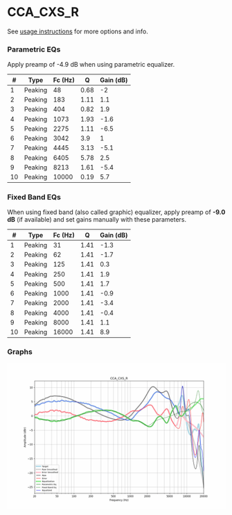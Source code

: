 # CCA_CXS_R
See [usage instructions](https://github.com/jaakkopasanen/AutoEq#usage) for more options and info.

### Parametric EQs
Apply preamp of -4.9 dB when using parametric equalizer.

|   # | Type    |   Fc (Hz) |    Q |   Gain (dB) |
|-----|---------|-----------|------|-------------|
|   1 | Peaking |        48 | 0.68 |        -2   |
|   2 | Peaking |       183 | 1.11 |         1.1 |
|   3 | Peaking |       404 | 0.82 |         1.9 |
|   4 | Peaking |      1073 | 1.93 |        -1.6 |
|   5 | Peaking |      2275 | 1.11 |        -6.5 |
|   6 | Peaking |      3042 | 3.9  |         1   |
|   7 | Peaking |      4445 | 3.13 |        -5.1 |
|   8 | Peaking |      6405 | 5.78 |         2.5 |
|   9 | Peaking |      8213 | 1.61 |        -5.4 |
|  10 | Peaking |     10000 | 0.19 |         5.7 |

### Fixed Band EQs
When using fixed band (also called graphic) equalizer, apply preamp of **-9.0 dB** (if available) and set gains manually with these parameters.

|   # | Type    |   Fc (Hz) |    Q |   Gain (dB) |
|-----|---------|-----------|------|-------------|
|   1 | Peaking |        31 | 1.41 |        -1.3 |
|   2 | Peaking |        62 | 1.41 |        -1.7 |
|   3 | Peaking |       125 | 1.41 |         0.3 |
|   4 | Peaking |       250 | 1.41 |         1.9 |
|   5 | Peaking |       500 | 1.41 |         1.7 |
|   6 | Peaking |      1000 | 1.41 |        -0.9 |
|   7 | Peaking |      2000 | 1.41 |        -3.4 |
|   8 | Peaking |      4000 | 1.41 |        -0.4 |
|   9 | Peaking |      8000 | 1.41 |         1.1 |
|  10 | Peaking |     16000 | 1.41 |         8.9 |

### Graphs
![](./CCA_CXS_R.png)
